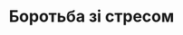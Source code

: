 ---
layout: archive_film
permalink: ua/archive/2021/extra-short/coping

title: Боротьба зі стресом
director: Vivien Forsans
country: Канада
description: "Купка створінь намагається релакснути після довгого робочого дня."
category: extra-short
image_folder: images/films/archive/2021/extra-short/coping
is_winner: false
submission_year: 2021
lang: ua
---